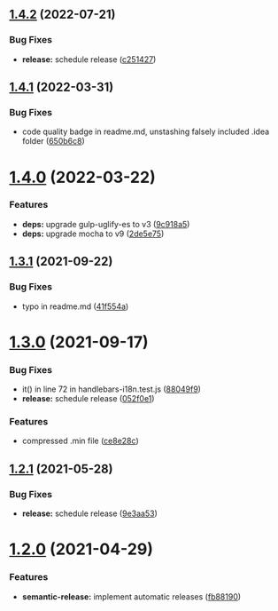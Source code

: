 ## [1.4.2](https://github.com/fwalzel/handlebars-i18n/compare/1.4.1...1.4.2) (2022-07-21)


### Bug Fixes

* **release:** schedule release ([c251427](https://github.com/fwalzel/handlebars-i18n/commit/c251427819f31c407974622d4ed7a49dafa76e25))

## [1.4.1](https://github.com/fwalzel/handlebars-i18n/compare/1.4.0...1.4.1) (2022-03-31)


### Bug Fixes

* code quality badge in readme.md, unstashing falsely included .idea folder ([650b6c8](https://github.com/fwalzel/handlebars-i18n/commit/650b6c81ae796ad56c3ac59310273f4cf154e2c0))

# [1.4.0](https://github.com/fwalzel/handlebars-i18n/compare/1.3.1...1.4.0) (2022-03-22)


### Features

* **deps:** upgrade gulp-uglify-es to v3 ([9c918a5](https://github.com/fwalzel/handlebars-i18n/commit/9c918a5b2bb9d6575c106abff5b57922e208f9ac))
* **deps:** upgrade mocha to v9 ([2de5e75](https://github.com/fwalzel/handlebars-i18n/commit/2de5e75862467e32a2f5ce65ba520520844d3b53))

## [1.3.1](https://github.com/fwalzel/handlebars-i18n/compare/1.3.0...1.3.1) (2021-09-22)


### Bug Fixes

* typo in readme.md ([41f554a](https://github.com/fwalzel/handlebars-i18n/commit/41f554a4aa1ed83b63a458dc1ef84b5692733d8b))

# [1.3.0](https://github.com/fwalzel/handlebars-i18n/compare/1.2.1...1.3.0) (2021-09-17)


### Bug Fixes

* it() in line 72 in handlebars-i18n.test.js ([88049f9](https://github.com/fwalzel/handlebars-i18n/commit/88049f94c7dbf72ee58b713e0a3ab494a4cde28f))
* **release:** schedule release ([052f0e1](https://github.com/fwalzel/handlebars-i18n/commit/052f0e1e5cbae779060fe45c604fc97bf0b1c34f))


### Features

* compressed .min file ([ce8e28c](https://github.com/fwalzel/handlebars-i18n/commit/ce8e28cddbec9ee8e0e3188fbe24ff404eb8a63f))

## [1.2.1](https://github.com/fwalzel/handlebars-i18n/compare/1.2.0...1.2.1) (2021-05-28)


### Bug Fixes

* **release:** schedule release ([9e3aa53](https://github.com/fwalzel/handlebars-i18n/commit/9e3aa534a83466c242525c76a802d2b6d9d14623))

# [1.2.0](https://github.com/fwalzel/handlebars-i18n/compare/1.1.5...1.2.0) (2021-04-29)


### Features

* **semantic-release:** implement automatic releases ([fb88190](https://github.com/fwalzel/handlebars-i18n/commit/fb88190724aac1ea426caec533bed1dabc59d247))
